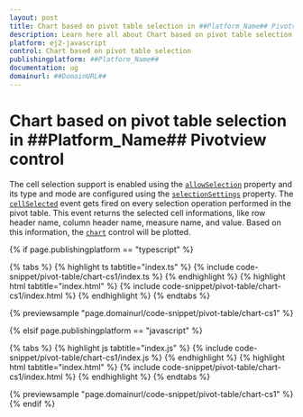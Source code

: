 ```yaml
---
layout: post
title: Chart based on pivot table selection in ##Platform_Name## Pivotview control | Syncfusion
description: Learn here all about Chart based on pivot table selection in Syncfusion ##Platform_Name## Pivotview control of Syncfusion Essential JS 2 and more.
platform: ej2-javascript
control: Chart based on pivot table selection 
publishingplatform: ##Platform_Name##
documentation: ug
domainurl: ##DomainURL##
---
```


# Chart based on pivot table selection in ##Platform_Name## Pivotview control

The cell selection support is enabled using the [`allowSelection`](https://ej2.syncfusion.com/documentation/api/pivotview/gridSettings/#allowselection) property and its type and mode are configured using the [`selectionSettings`](https://ej2.syncfusion.com/documentation/api/pivotview/pivotSelectionSettings/) property. The [`cellSelected`](https://ej2.syncfusion.com/documentation/api/pivotview/#cellselected) event gets fired on every selection operation performed in the pivot table. This event returns the selected cell informations, like row header name, column header name, measure name, and value. Based on this information, the [`chart`](https://ej2.syncfusion.com/documentation/chart/getting-started/) control will be plotted.

{% if page.publishingplatform == "typescript" %}

 {% tabs %}
{% highlight ts tabtitle="index.ts" %}
{% include code-snippet/pivot-table/chart-cs1/index.ts %}
{% endhighlight %}
{% highlight html tabtitle="index.html" %}
{% include code-snippet/pivot-table/chart-cs1/index.html %}
{% endhighlight %}
{% endtabs %}
        
{% previewsample "page.domainurl/code-snippet/pivot-table/chart-cs1" %}

{% elsif page.publishingplatform == "javascript" %}

{% tabs %}
{% highlight js tabtitle="index.js" %}
{% include code-snippet/pivot-table/chart-cs1/index.js %}
{% endhighlight %}
{% highlight html tabtitle="index.html" %}
{% include code-snippet/pivot-table/chart-cs1/index.html %}
{% endhighlight %}
{% endtabs %}

{% previewsample "page.domainurl/code-snippet/pivot-table/chart-cs1" %}
{% endif %}